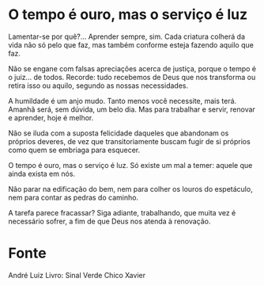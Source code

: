 # O tempo é ouro, mas o serviço é luz

Lamentar-se por quê?... Aprender sempre, sim. Cada criatura colherá da vida não só pelo que faz, mas também conforme esteja fazendo aquilo que faz. 

Não se engane com falsas apreciações acerca de justiça, porque o tempo é o juiz... de todos. Recorde: tudo recebemos de Deus que nos transforma ou retira isso ou aquilo, segundo as nossas necessidades.

A humildade é um anjo mudo. Tanto menos você necessite, mais terá. Amanhã será, sem dúvida, um belo dia. Mas para trabalhar e servir, renovar e aprender, hoje é melhor. 

Não se iluda com a suposta felicidade daqueles que abandonam os próprios deveres, de vez que transitoriamente buscam fugir de si próprios como quem se embriaga para esquecer.

O tempo é ouro, mas o serviço é luz. Só existe um mal a temer: aquele que ainda exista em nós. 

Não parar na edificação do bem, nem para colher os louros do espetáculo, nem para contar as pedras do caminho.

A tarefa parece fracassar? Siga adiante, trabalhando, que muita vez é necessário sofrer, a fim de que Deus nos atenda à renovação.

# Fonte
André Luiz
Livro: Sinal Verde
Chico Xavier